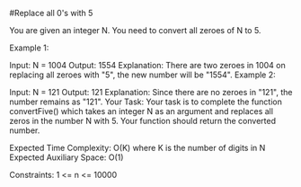 #Replace all 0's with 5

You are given an integer N. You need to convert all zeroes of N to 5.

Example 1:

Input:
N = 1004
Output: 1554
Explanation: There are two zeroes in 1004
on replacing all zeroes with "5", the new
number will be "1554".
Example 2:

Input:
N = 121
Output: 121
Explanation: Since there are no zeroes in
"121", the number remains as "121".
Your Task:
Your task is to complete the function convertFive() which takes an integer N as an argument and replaces all zeros in the number N with 5. 
Your function should return the converted number.

Expected Time Complexity: O(K) where K is the number of digits in N
Expected Auxiliary Space: O(1)

Constraints:
1 <= n <= 10000
